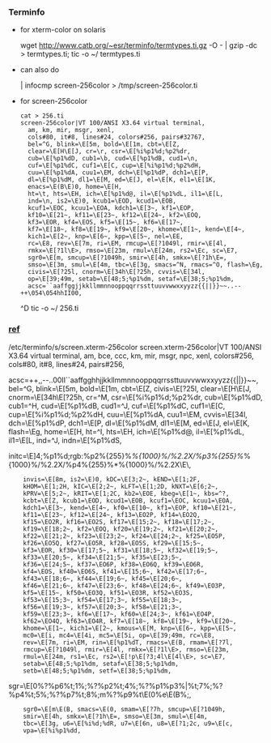 ### Terminfo

- for xterm-color on solaris

    wget http://www.catb.org/~esr/terminfo/termtypes.ti.gz -O - | gzip -dc > termtypes.ti;
    tic -o ~/ termtypes.ti

- can also do

    | infocmp screen-256color > /tmp/screen-256color.ti

- for screen-256color

      cat > 256.ti
      screen-256color|VT 100/ANSI X3.64 virtual terminal,
        am, km, mir, msgr, xenl,
        cols#80, it#8, lines#24, colors#256, pairs#32767,
        bel=^G, blink=\E[5m, bold=\E[1m, cbt=\E[Z,
        clear=\E[H\E[J, cr=\r, csr=\E[%i%p1%d;%p2%dr,
        cub=\E[%p1%dD, cub1=\b, cud=\E[%p1%dB, cud1=\n,
        cuf=\E[%p1%dC, cuf1=\E[C, cup=\E[%i%p1%d;%p2%dH,
        cuu=\E[%p1%dA, cuu1=\EM, dch=\E[%p1%dP, dch1=\E[P,
        dl=\E[%p1%dM, dl1=\E[M, ed=\E[J, el=\E[K, el1=\E[1K,
        enacs=\E(B\E)0, home=\E[H,
        ht=\t, hts=\EH, ich=\E[%p1%d@, il=\E[%p1%dL, il1=\E[L,
        ind=\n, is2=\E)0, kcub1=\EOD, kcud1=\EOB,
        kcuf1=\EOC, kcuu1=\EOA, kdch1=\E[3~, kf1=\EOP,
        kf10=\E[21~, kf11=\E[23~, kf12=\E[24~, kf2=\EOQ,
        kf3=\EOR, kf4=\EOS, kf5=\E[15~, kf6=\E[17~,
        kf7=\E[18~, kf8=\E[19~, kf9=\E[20~, khome=\E[1~, kend=\E[4~,
        kich1=\E[2~, knp=\E[6~, kpp=\E[5~, nel=\EE,
        rc=\E8, rev=\E[7m, ri=\EM, rmcup=\E[?1049l, rmir=\E[4l,
        rmkx=\E[?1l\E>, rmso=\E[23m, rmul=\E[24m, rs2=\Ec, sc=\E7,
        sgr0=\E[m, smcup=\E[?1049h, smir=\E[4h, smkx=\E[?1h\E=,
        smso=\E[3m, smul=\E[4m, tbc=\E[3g, smacs=^N, rmacs=^O, flash=\Eg, 
        civis=\E[?25l, cnorm=\E[34h\E[?25h, cvvis=\E[34l,
        op=\E[39;49m, setab=\E[48;5;%p1%dm, setaf=\E[38;5;%p1%dm,
        acsc=``aaffggjjkkllmmnnooppqqrrssttuuvvwwxxyyzz{{||}}~~..--++\054\054hhII00,
     ^D
     tic -o ~/ 256.ti

### [ref][mail]
  
/etc/terminfo/s/screen.xterm-256color
screen.xterm-256color|VT 100/ANSI X3.64 virtual terminal, 
        am, bce, ccc, km, mir, msgr, npc, xenl, 
        colors#256, cols#80, it#8, lines#24, pairs#256, 
        
acsc=++\,\,--..00II``aaffgghhjjkkllmmnnooppqqrrssttuuvvwwxxyyzz{{||}}~~, 
        bel=^G, blink=\E[5m, bold=\E[1m, cbt=\E[Z, civis=\E[?25l, 
        clear=\E[H\E[J, cnorm=\E[34h\E[?25h, cr=^M, 
        csr=\E[%i%p1%d;%p2%dr, cub=\E[%p1%dD, cub1=^H, 
        cud=\E[%p1%dB, cud1=^J, cuf=\E[%p1%dC, cuf1=\E[C, 
        cup=\E[%i%p1%d;%p2%dH, cuu=\E[%p1%dA, cuu1=\EM, 
        cvvis=\E[34l, dch=\E[%p1%dP, dch1=\E[P, dl=\E[%p1%dM, 
        dl1=\E[M, ed=\E[J, el=\E[K, flash=\Eg, home=\E[H, ht=^I, 
        hts=\EH, ich=\E[%p1%d@, il=\E[%p1%dL, il1=\E[L, ind=^J, 
        indn=\E[%p1%dS, 
        
initc=\E]4;%p1%d;rgb\:%p2%{255}%*%{1000}%/%2.2X/%p3%{255}%*%{1000}%/%2.2X/%p4%{255}%*%{1000}%/%2.2X\E\\,
 
        invis=\E[8m, is2=\E)0, kDC=\E[3;2~, kEND=\E[1;2F, 
        kHOM=\E[1;2H, kIC=\E[2;2~, kLFT=\E[1;2D, kNXT=\E[6;2~, 
        kPRV=\E[5;2~, kRIT=\E[1;2C, kb2=\EOE, kbeg=\E[1~, kbs=^?, 
        kcbt=\E[Z, kcub1=\EOD, kcud1=\EOB, kcuf1=\EOC, kcuu1=\EOA, 
        kdch1=\E[3~, kend=\E[4~, kf0=\E[10~, kf1=\EOP, kf10=\E[21~, 
        kf11=\E[23~, kf12=\E[24~, kf13=\EO2P, kf14=\EO2Q, 
        kf15=\EO2R, kf16=\EO2S, kf17=\E[15;2~, kf18=\E[17;2~, 
        kf19=\E[18;2~, kf2=\EOQ, kf20=\E[19;2~, kf21=\E[20;2~, 
        kf22=\E[21;2~, kf23=\E[23;2~, kf24=\E[24;2~, kf25=\EO5P, 
        kf26=\EO5Q, kf27=\EO5R, kf28=\EO5S, kf29=\E[15;5~, 
        kf3=\EOR, kf30=\E[17;5~, kf31=\E[18;5~, kf32=\E[19;5~, 
        kf33=\E[20;5~, kf34=\E[21;5~, kf35=\E[23;5~, 
        kf36=\E[24;5~, kf37=\EO6P, kf38=\EO6Q, kf39=\EO6R, 
        kf4=\EOS, kf40=\EO6S, kf41=\E[15;6~, kf42=\E[17;6~, 
        kf43=\E[18;6~, kf44=\E[19;6~, kf45=\E[20;6~, 
        kf46=\E[21;6~, kf47=\E[23;6~, kf48=\E[24;6~, kf49=\EO3P, 
        kf5=\E[15~, kf50=\EO3Q, kf51=\EO3R, kf52=\EO3S, 
        kf53=\E[15;3~, kf54=\E[17;3~, kf55=\E[18;3~, 
        kf56=\E[19;3~, kf57=\E[20;3~, kf58=\E[21;3~, 
        kf59=\E[23;3~, kf6=\E[17~, kf60=\E[24;3~, kf61=\EO4P, 
        kf62=\EO4Q, kf63=\EO4R, kf7=\E[18~, kf8=\E[19~, kf9=\E[20~, 
        khome=\E[1~, kich1=\E[2~, kmous=\E[M, knp=\E[6~, kpp=\E[5~, 
        mc0=\E[i, mc4=\E[4i, mc5=\E[5i, op=\E[39;49m, rc=\E8, 
        rev=\E[7m, ri=\EM, rin=\E[%p1%dT, rmacs=\E(B, rmam=\E[?7l, 
        rmcup=\E[?1049l, rmir=\E[4l, rmkx=\E[?1l\E>, rmso=\E[23m, 
        rmul=\E[24m, rs1=\Ec, rs2=\E[!p\E[?3;4l\E[4l\E>, sc=\E7, 
        setab=\E[48;5;%p1%dm, setaf=\E[38;5;%p1%dm, 
        setb=\E[48;5;%p1%dm, setf=\E[38;5;%p1%dm, 
        
sgr=\E[0%?%p6%t;1%;%?%p2%t;4%;%?%p1%p3%|%t;7%;%?%p4%t;5%;%?%p7%t;8%;m%?%p9%t\E(0%e\E(B%;,
 
        sgr0=\E[m\E(B, smacs=\E(0, smam=\E[?7h, smcup=\E[?1049h, 
        smir=\E[4h, smkx=\E[?1h\E=, smso=\E[3m, smul=\E[4m, 
        tbc=\E[3g, u6=\E[%i%d;%dR, u7=\E[6n, u8=\E[?1;2c, u9=\E[c, 
        vpa=\E[%i%p1%dd, 

[mail]: http://lists.gnu.org/archive/html/screen-users/2006-05/msg00029.html
